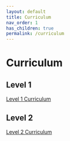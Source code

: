 ```yaml
---
layout: default
title: Curriculum
nav_order: 1
has_children: true
permalink: /curriculum
---
```


# Curriculum

## Level 1
[Level 1 Curriculum](./curriculum/level-1)

## Level 2
[Level 2 Curriculum](./curriculum/level-2)
